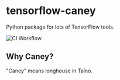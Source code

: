 # tensorflow-caney

Python package for lots of TensorFlow tools.

![CI Workflow](https://github.com/nasa-cisto-ai/tensorflow-caney/actions/workflows/ci.yaml/badge.svg)

## Why Caney?

"Caney" means longhouse in Taíno.
